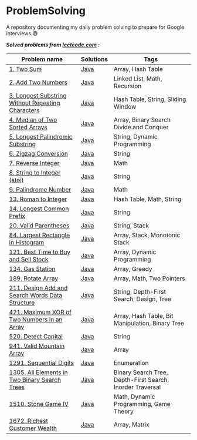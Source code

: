 # ProblemSolving

A repository documenting my daily problem solving to prepare for Google interviews :sweat_smile:

***Solved problems from [leetcode.com](https://leetcode.com/) :***

| Problem name | Solutions | Tags |
| --- | --- | --- |
| [1. Two Sum](https://leetcode.com/problems/two-sum) | [Java](https://github.com/touir1/ProblemSolving/blob/main/src/com/touir/leetcode/solutions/TwoSum.java) | Array, Hash Table |
| [2. Add Two Numbers](https://leetcode.com/problems/add-two-numbers) | [Java](https://github.com/touir1/ProblemSolving/blob/main/src/com/touir/leetcode/solutions/AddTwoNumbers.java) | Linked List, Math, Recursion |
| [3. Longest Substring Without Repeating Characters](https://leetcode.com/problems/longest-substring-without-repeating-characters) | [Java](https://github.com/touir1/ProblemSolving/blob/main/src/com/touir/leetcode/solutions/LongestSubstrNoCharRepeat.java) | Hash Table, String, Sliding Window|
| [4. Median of Two Sorted Arrays](https://leetcode.com/problems/median-of-two-sorted-arrays) | [Java](https://github.com/touir1/ProblemSolving/blob/main/src/com/touir/leetcode/solutions/MedianTwoSortedArrays.java) | Array, Binary Search Divide and Conquer |
| [5. Longest Palindromic Substring](https://leetcode.com/problems/longest-palindromic-substring/) | [Java](https://github.com/touir1/ProblemSolving/blob/main/src/com/touir/leetcode/solutions/LongestPalindromicSubstr.java) | String, Dynamic Programming |
| [6. Zigzag Conversion](https://leetcode.com/problems/zigzag-conversion/) | [Java](https://github.com/touir1/ProblemSolving/blob/main/src/com/touir/leetcode/solutions/ZigzagConversion.java) | String |
| [7. Reverse Integer](https://leetcode.com/problems/reverse-integer/) | [Java](https://github.com/touir1/ProblemSolving/blob/main/src/com/touir/leetcode/solutions/ReverseInteger.java) | Math |
| [8. String to Integer (atoi)](https://leetcode.com/problems/string-to-integer-atoi/) | [Java](https://github.com/touir1/ProblemSolving/blob/main/src/com/touir/leetcode/solutions/StringToIntAtoi.java) | String |
| [9. Palindrome Number](https://leetcode.com/problems/palindrome-number) | [Java](https://github.com/touir1/ProblemSolving/blob/main/src/com/touir/leetcode/solutions/PalindromeNumber.java) | Math |
| [13. Roman to Integer](https://leetcode.com/problems/roman-to-integer) | [Java](https://github.com/touir1/ProblemSolving/blob/main/src/com/touir/leetcode/solutions/RomanToInteger.java) | Hash Table, Math, String |
| [14. Longest Common Prefix](https://leetcode.com/problems/longest-common-prefix) | [Java](https://github.com/touir1/ProblemSolving/blob/main/src/com/touir/leetcode/solutions/LongestCommonPrefix.java) | String |
| [20. Valid Parentheses](https://leetcode.com/problems/valid-parentheses) | [Java](https://github.com/touir1/ProblemSolving/blob/main/src/com/touir/leetcode/solutions/ValidParentheses.java) | String, Stack |
| [84. Largest Rectangle in Histogram](https://leetcode.com/problems/largest-rectangle-in-histogram/) | [Java](https://github.com/touir1/ProblemSolving/blob/main/src/com/touir/leetcode/solutions/LargestRectangeHistogram.java) | Array, Stack, Monotonic Stack |
| [121. Best Time to Buy and Sell Stock](https://leetcode.com/problems/best-time-to-buy-and-sell-stock/) | [Java](https://github.com/touir1/ProblemSolving/blob/main/src/com/touir/leetcode/solutions/BestBuySellStock.java) | Array, Dynamic Programming |
| [134. Gas Station](https://leetcode.com/problems/gas-station/) | [Java](https://github.com/touir1/ProblemSolving/blob/main/src/com/touir/leetcode/solutions/GasStation.java) | Array, Greedy |
| [189. Rotate Array](https://leetcode.com/problems/rotate-array/) | [Java](https://github.com/touir1/ProblemSolving/blob/main/src/com/touir/leetcode/solutions/RotateArray.java) | Array, Math, Two Pointers |
| [211. Design Add and Search Words Data Structure](https://leetcode.com/problems/design-add-and-search-words-data-structure/) | [Java](https://github.com/touir1/ProblemSolving/blob/main/src/com/touir/leetcode/solutions/SearchWordsDataStructure.java) | String, Depth-First Search, Design, Tree |
| [421. Maximum XOR of Two Numbers in an Array](https://leetcode.com/problems/maximum-xor-of-two-numbers-in-an-array/) | [Java](https://github.com/touir1/ProblemSolving/blob/main/src/com/touir/leetcode/solutions/MaxXORInArray.java) | Array, Hash Table, Bit Manipulation, Binary Tree |
| [520. Detect Capital](https://leetcode.com/problems/detect-capital) | [Java](https://github.com/touir1/ProblemSolving/blob/main/src/com/touir/leetcode/solutions/DetectCapital.java) | String |
| [941. Valid Mountain Array](https://leetcode.com/problems/valid-mountain-array/) | [Java](https://github.com/touir1/ProblemSolving/blob/main/src/com/touir/leetcode/solutions/ValidMountainArray.java) | Array |
| [1291. Sequential Digits](https://leetcode.com/problems/sequential-digits) | [Java](https://github.com/touir1/ProblemSolving/blob/main/src/com/touir/leetcode/solutions/SequentialDigits.java) | Enumeration |
| [1305. All Elements in Two Binary Search Trees](https://leetcode.com/problems/all-elements-in-two-binary-search-trees/) | [Java](https://github.com/touir1/ProblemSolving/blob/main/src/com/touir/leetcode/solutions/AllElementsInTwoBST.java) | Binary Search Tree, Depth-First Search, Inorder Traversal |
| [1510. Stone Game IV](https://leetcode.com/problems/stone-game-iv) | [Java](https://github.com/touir1/ProblemSolving/blob/main/src/com/touir/leetcode/solutions/StoneGameIV.java) | Math, Dynamic Programming, Game Theory |
| [1672. Richest Customer Wealth](https://leetcode.com/problems/richest-customer-wealth/) | [Java](https://github.com/touir1/ProblemSolving/blob/main/src/com/touir/leetcode/solutions/RichestCustomerWealth.java) | Array, Matrix |
